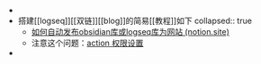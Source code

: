 -
- 搭建[[logseq]][[双链]][[blog]]的简易[[教程]]如下
  collapsed:: true
	- [如何自动发布obsidian库或logseq库为网站 (notion.site)](https://fishyer.notion.site/obsidian-logseq-ab5ad3d994324cea9f5c909a70653e05#370803ddbaef45e1a5683edefafb2461)
	- 注意这个问题：[action 权限设置](https://blog.csdn.net/weixin_42282187/article/details/124766382)
-